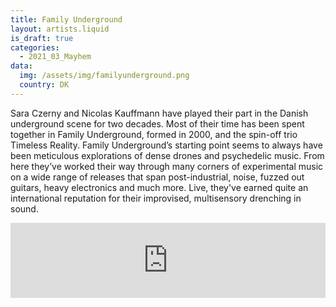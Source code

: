 ```yaml
---
title: Family Underground
layout: artists.liquid
is_draft: true
categories:
  - 2021_03_Mayhem
data:
  img: /assets/img/familyunderground.png
  country: DK
---
```


Sara Czerny and Nicolas Kauffmann have played their part in the Danish underground scene for two decades. Most of their time has been spent together in Family Underground, formed in 2000, and the spin-off trio Timeless Reality. Family Underground’s starting point seems to always have been meticulous explorations of dense drones and psychedelic music. From here they’ve worked their way through many corners of experimental music on a wide range of releases that span post-industrial, noise, fuzzed out guitars, heavy electronics and much more. Live, they've earned quite an international reputation for their improvised, multisensory drenching in sound.

<iframe style="border: 0; width: 100%; height: 120px;" src="https://bandcamp.com/EmbeddedPlayer/album=3292274085/size=large/bgcol=ffffff/linkcol=0687f5/tracklist=false/artwork=small/transparent=true/" seamless><a href="https://familyunderground.bandcamp.com/album/time-of-others">Time Of Others by Family Underground</a></iframe>
